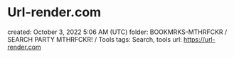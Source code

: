 # Url-render.com

created: October 3, 2022 5:06 AM (UTC)
folder: BOOKMRKS-MTHRFCKR / SEARCH PARTY MTHRFCKR! / Tools
tags: Search, tools
url: https://url-render.com